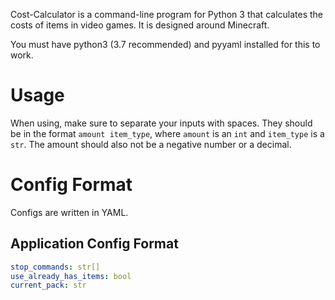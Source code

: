 Cost-Calculator is a command-line program for Python 3 that calculates the costs of items in video games. It is designed around Minecraft.

You must have python3 (3.7 recommended) and pyyaml installed for this to work.

# Usage

When using, make sure to separate your inputs with spaces. They should be in the format `amount item_type`, where `amount` is an `int` and `item_type` is a `str`. The amount should also not be a negative number or a decimal.

# Config Format

Configs are written in YAML.

## Application Config Format

```yaml
stop_commands: str[]
use_already_has_items: bool
current_pack: str
```


